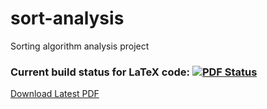 # sort-analysis
Sorting algorithm analysis project

### Current build status for LaTeX code: [![PDF Status](https://www.sharelatex.com/github/repos/therealartifex/sort-analysis/builds/latest/badge.svg)](https://www.sharelatex.com/github/repos/therealartifex/sort-analysis)
[Download Latest PDF](https://www.sharelatex.com/github/repos/therealartifex/sort-analysis/builds/latest/output.pdf)